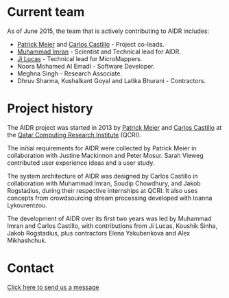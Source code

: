 
# Current team

As of June 2015, the team that is actively contributing to AIDR includes:

* [Patrick Meier](http://irevolution.net/) and [Carlos Castillo](http://www.chato.cl/research/) - Project co-leads.
* [Muhammad Imran](http://mimran.me/) - Scientist and Technical lead for AIDR.
* [Ji Lucas](http://www.linkedin.com/in/jilucas) - Technical lead for MicroMappers.
* Noora Mohamed Al Emadi - Software Developer.
* Meghna Singh - Research Associate.
* Dhruv Sharma, Kushalkant Goyal and Latika Bhurani - Contractors.

# Project history

The AIDR project was started in 2013 by [Patrick Meier](http://irevolution.net/) and [Carlos Castillo](http://www.chato.cl/research/) at the [Qatar Computing Research Institute](http://www.qcri.qa/) (QCRI).

The initial requirements for AIDR were collected by Patrick Meier in collaboration with Justine Mackinnon and Peter Mosur. Sarah Vieweg contributed user experience ideas and a user study.

The system architecture of AIDR was designed by Carlos Castillo in collaboration with Muhammad Imran, Soudip Chowdhury, and Jakob Rogstadius, during their respective internships at QCRI. It also uses concepts from crowdsourcing stream processing developed with Ioanna Lykourentzou.

The development of AIDR over its first two years was led by Muhammad Imran and Carlos Castillo, with contributions from Ji Lucas, Koushik Sinha, Jakob Rogstadius, plus contractors Elena Yakubenkova and Alex Mikhashchuk.

# Contact

[Click here to send us a message](https://github.com/qcri-social/AIDR/issues/new?title=Contact&body=Hi%20AIDR%20Team,%0A%0A--%20Your%20Name)
